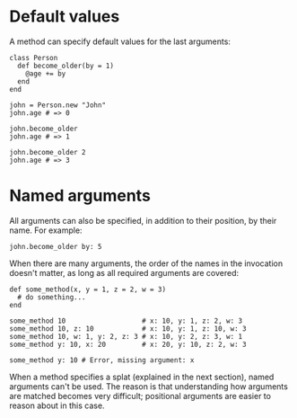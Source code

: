 # Default values

A method can specify default values for the last arguments:

```crystal
class Person
  def become_older(by = 1)
    @age += by
  end
end

john = Person.new "John"
john.age # => 0

john.become_older
john.age # => 1

john.become_older 2
john.age # => 3
```

# Named arguments

All arguments can also be specified, in addition to their position, by their name. For example:

```crystal
john.become_older by: 5
```

When there are many arguments, the order of the names in the invocation doesn't matter, as long as all required arguments are covered:

```crystal
def some_method(x, y = 1, z = 2, w = 3)
  # do something...
end

some_method 10                   # x: 10, y: 1, z: 2, w: 3
some_method 10, z: 10            # x: 10, y: 1, z: 10, w: 3
some_method 10, w: 1, y: 2, z: 3 # x: 10, y: 2, z: 3, w: 1
some_method y: 10, x: 20         # x: 20, y: 10, z: 2, w: 3

some_method y: 10 # Error, missing argument: x
```

When a method specifies a splat (explained in the next section), named arguments can't be used. The reason is that understanding how arguments are matched becomes very difficult; positional arguments are easier to reason about in this case.
